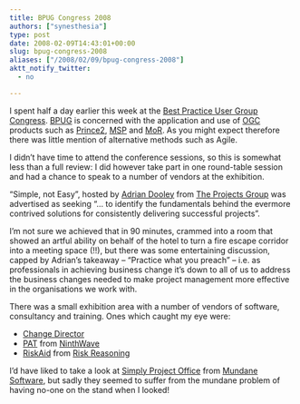 ```yaml
---
title: BPUG Congress 2008
authors: ["synesthesia"]
type: post
date: 2008-02-09T14:43:01+00:00
slug: bpug-congress-2008 
aliases: ["/2008/02/09/bpug-congress-2008"]
aktt_notify_twitter:
  - no

---
```

I spent half a day earlier this week at the [Best Practice User Group Congress][1]. [BPUG][2] is concerned with the application and use of [OGC][3] products such as [Prince2][4], [MSP][5] and [MoR][6]. As you might expect therefore there was little mention of alternative methods such as Agile.

I didn’t have time to attend the conference sessions, so this is somewhat less than a full review: I did however take part in one round-table session and had a chance to speak to a number of vendors at the exhibition.

“Simple, not Easy”, hosted by [Adrian Dooley][7] from [The Projects Group][8] was advertised as seeking “… to identify the fundamentals behind the evermore contrived solutions for consistently delivering successful projects”.

I’m not sure we achieved that in 90 minutes, crammed into a room that showed an artful ability on behalf of the hotel to turn a fire escape corridor into a meeting space (!!), but there was some entertaining discussion, capped by Adrian’s takeaway – “Practice what you preach” – i.e. as professionals in achieving business change it’s down to all of us to address the business changes needed to make project management more effective in the organisations we work with.

There was a small exhibition area with a number of vendors of software, consultancy and training. Ones which caught my eye were:

  * [Change Director][9]
  * [PAT][10] from [NinthWave][10]
  * [RiskAid][11] from [Risk Reasoning][11]

I’d have liked to take a look at [Simply Project Office][12] from [Mundane Software][12], but sadly they seemed to suffer from the mundane problem of having no-one on the stand when I looked!

 [1]: https://www.bpugcongress.com/
 [2]: https://www.usergroup.org.uk/
 [3]: https://www.ogc.gov.uk/
 [4]: https://www.ogc.gov.uk/PPM_Resources_prince_2_c2.asp
 [5]: https://www.ogc.gov.uk/delivery_lifecycle_overview_of_managing_successful_programmes_msp_.asp
 [6]: https://www.ogc.gov.uk/guidance_management_of_risk_4441.asp
 [7]: https://www.tpgacademy.com/au/whos_links.htm#adrian
 [8]: https://theprojectsgroup.co.uk/
 [9]: https://www.changedirector.com/
 [10]: https://www.ninthwave.co.uk/
 [11]: https://www.riskreasoning.co.uk/
 [12]: https://www.mundanesoftware.co.uk/